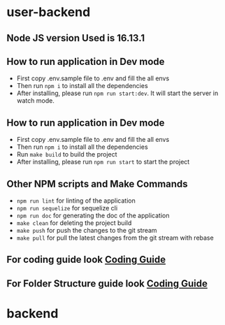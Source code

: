 # user-backend

## Node JS version Used is 16.13.1

## How to run application in Dev mode
- First copy .env.sample file to .env and fill the all envs
- Then run `npm i` to install all the dependencies
- After installing, please run `npm run start:dev`. It will start the server in watch mode.

## How to run application in Dev mode
- First copy .env.sample file to .env and fill the all envs
- Then run `npm i` to install all the dependencies
- Run `make build` to build the project
- After installing, please run `npm run start` to start the project

## Other NPM scripts and Make Commands
- `npm run lint` for linting of the application
- `npm run sequelize` for sequelize cli
- `npm run doc` for generating the doc of the application
- `make clean` for deleting the project build
- `make push` for push the changes to the git stream
- `make pull` for pull the latest changes from the git stream with rebase

## For coding guide look [Coding Guide](.//coding-guide.md)
## For Folder Structure guide look [Coding Guide](.//folder-structure-guide.md)
# backend
